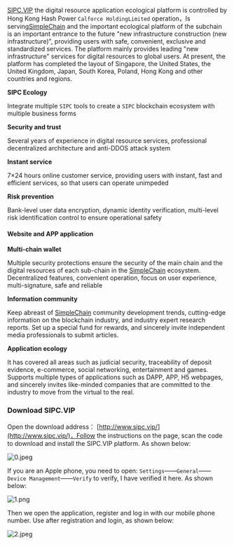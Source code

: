[SIPC.VIP](http://www.sipc.vip/) the digital resource application ecological platform is controlled by Hong Kong Hash Power `Calforce HoldingLimited` operation，Is serving[SimpleChain](https://www.simplechain.com/) and the important ecological platform of the subchain is an important entrance to the future "new infrastructure construction (new infrastructure)", providing users with safe, convenient, exclusive and standardized services. The platform mainly provides leading "new infrastructure" services for digital resources to global users. At present, the platform has completed the layout of Singapore, the United States, the United Kingdom, Japan, South Korea, Poland, Hong Kong and other countries and regions.

**SIPC Ecology**

Integrate multiple `SIPC` tools to create a `SIPC` blockchain ecosystem with multiple business forms

**Security and trust**

Several years of experience in digital resource services, professional decentralized architecture and anti-DDOS attack system

**Instant service**

7×24 hours online customer service, providing users with instant, fast and efficient services, so that users can operate unimpeded

**Risk prevention**

Bank-level user data encryption, dynamic identity verification, multi-level risk identification control to ensure operational safety

#### Website and APP application

**Multi-chain wallet**

Multiple security protections ensure the security of the main chain and the digital resources of each sub-chain in the [SimpleChain](https://www.simplechain.com/) ecosystem. Decentralized features, convenient operation, focus on user experience, multi-signature, safe and reliable

**Information community**

Keep abreast of [SimpleChain](https://www.simplechain.com/) community development trends, cutting-edge information on the blockchain industry, and industry expert research reports. Set up a special fund for rewards, and sincerely invite independent media professionals to submit articles.

**Application ecology**

It has covered all areas such as judicial security, traceability of deposit evidence, e-commerce, social networking, entertainment and games. Supports multiple types of applications such as DAPP, APP, H5 webpages, and sincerely invites like-minded companies that are committed to the industry to move from the virtual to the real.

### Download SIPC.VIP


Open the download address： [http://www.sipc.vip/](http://www.sipc.vip/)，Follow the instructions on the page, scan the code to download and install the SIPC.VIP platform. As shown below:

![0.jpeg](https://i.loli.net/2020/08/04/b84R2NyYvhL9GHJ.jpg)

If you are an Apple phone, you need to open: `Settings`——`General`—— `Device Management`——`Verify` to verify, I have verified it here. As shown below:

![1.png](https://i.loli.net/2020/08/04/g36a2xOswqCGfXQ.png)

Then we open the application, register and log in with our mobile phone number. Use after registration and login, as shown below:

![2.jpeg](https://i.loli.net/2020/08/04/HetkLZE4fRK6qTs.jpg)


